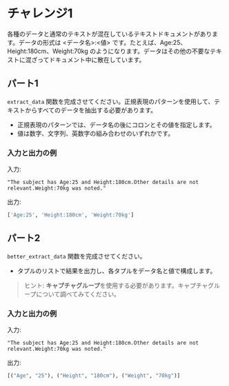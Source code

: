 # チャレンジ1
各種のデータと通常のテキストが混在しているテキストドキュメントがあります。データの形式は <データ名>:<値> です。たとえば、Age:25、Height:180cm、Weight:70kg のようになります。データはその他の不要なテキストに混ざってドキュメント中に散在しています。

## パート1
`extract_data` 関数を完成させてください。正規表現のパターンを使用して、テキストからすべてのデータを抽出する必要があります。

- 正規表現のパターンでは、データ名の後にコロンとその値を指定します。
- 値は数字、文字列、英数字の組み合わせのいずれかです。

### 入力と出力の例
入力:
```
"The subject has Age:25 and Height:180cm.Other details are not relevant.Weight:70kg was noted."
```

出力:
```python
['Age:25', 'Height:180cm', 'Weight:70kg']
```

## パート2
`better_extract_data` 関数を完成させてください。

- タプルのリストで結果を出力し、各タプルをデータ名と値で構成します。

> ヒント: **キャプチャグループ**を使用する必要があります。キャプチャグループについて調べてみてください。

### 入力と出力の例
入力:
```
"The subject has Age:25 and Height:180cm.Other details are not relevant.Weight:70kg was noted."
```

出力:
```python
[("Age", "25"), ("Height", "180cm"), ("Weight", "70kg")]
```
